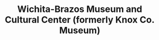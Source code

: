 ---
layout: repo
title: "Wichita-Brazos Museum and Cultural Center (formerly Knox Co. Museum)"
id: 16478
permalink: repos/16478/
---